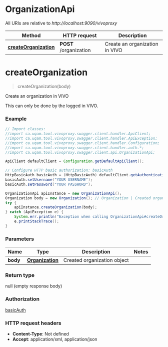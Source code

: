 # OrganizationApi

All URIs are relative to *http://localhost:9090/vivoproxy*

Method | HTTP request | Description
------------- | ------------- | -------------
[**createOrganization**](OrganizationApi.md#createOrganization) | **POST** /organization | Create an organization in VIVO


<a name="createOrganization"></a>
# **createOrganization**
> createOrganization(body)

Create an organization in VIVO

This can only be done by the logged in VIVO.

### Example
```java
// Import classes:
//import ca.uqam.tool.vivoproxy.swagger.client.handler.ApiClient;
//import ca.uqam.tool.vivoproxy.swagger.client.handler.ApiException;
//import ca.uqam.tool.vivoproxy.swagger.client.handler.Configuration;
//import ca.uqam.tool.vivoproxy.swagger.client.handler.auth.*;
//import ca.uqam.tool.vivoproxy.swagger.client.api.OrganizationApi;

ApiClient defaultClient = Configuration.getDefaultApiClient();

// Configure HTTP basic authorization: basicAuth
HttpBasicAuth basicAuth = (HttpBasicAuth) defaultClient.getAuthentication("basicAuth");
basicAuth.setUsername("YOUR USERNAME");
basicAuth.setPassword("YOUR PASSWORD");

OrganizationApi apiInstance = new OrganizationApi();
Organization body = new Organization(); // Organization | Created organization object
try {
    apiInstance.createOrganization(body);
} catch (ApiException e) {
    System.err.println("Exception when calling OrganizationApi#createOrganization");
    e.printStackTrace();
}
```

### Parameters

Name | Type | Description  | Notes
------------- | ------------- | ------------- | -------------
 **body** | [**Organization**](Organization.md)| Created organization object |

### Return type

null (empty response body)

### Authorization

[basicAuth](../README.md#basicAuth)

### HTTP request headers

 - **Content-Type**: Not defined
 - **Accept**: application/xml, application/json

